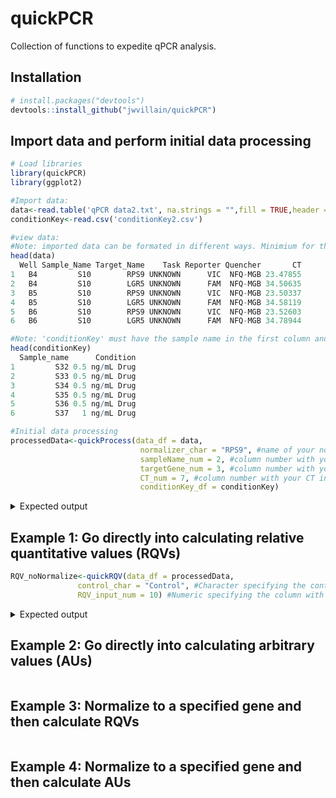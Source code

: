 # quickPCR
Collection of functions to expedite qPCR analysis.

## Installation

``` r
# install.packages("devtools") 
devtools::install_github("jwvillain/quickPCR")
```

## Import data and perform initial data processing

``` r
# Load libraries
library(quickPCR)
library(ggplot2)

#Import data:
data<-read.table('qPCR data2.txt', na.strings = "",fill = TRUE,header = T)
conditionKey<-read.csv('conditionKey2.csv')

#view data:
#Note: imported data can be formated in different ways. Minimium for the imported data is three columns defining the 1) sample names 2) gene names 3) CT values.
head(data)
  Well Sample_Name Target_Name    Task Reporter Quencher       CT
1   B4         S10        RPS9 UNKNOWN      VIC  NFQ-MGB 23.47855
2   B4         S10        LGR5 UNKNOWN      FAM  NFQ-MGB 34.50635
3   B5         S10        RPS9 UNKNOWN      VIC  NFQ-MGB 23.50337
4   B5         S10        LGR5 UNKNOWN      FAM  NFQ-MGB 34.58119
5   B6         S10        RPS9 UNKNOWN      VIC  NFQ-MGB 23.52603
6   B6         S10        LGR5 UNKNOWN      FAM  NFQ-MGB 34.78944

#Note: 'conditionKey' must have the sample name in the first column and condition in the second. Sample names must match those in the 'data' dataframe
head(conditionKey) 
  Sample_name      Condition
1         S32 0.5 ng/mL Drug
2         S33 0.5 ng/mL Drug
3         S34 0.5 ng/mL Drug
4         S35 0.5 ng/mL Drug
5         S36 0.5 ng/mL Drug
6         S37   1 ng/mL Drug

#Initial data processing
processedData<-quickProcess(data_df = data,
                             normalizer_char = "RPS9", #name of your normalizer
                             sampleName_num = 2, #column number with your sample name information in data_df
                             targetGene_num = 3, #column number with your target gene name information in data_df
                             CT_num = 7, #column number with your CT information in data_df
                             conditionKey_df = conditionKey)
```
<details><summary>Expected output</summary>
<p>
For the normalizer gene, an "NA" value will appear for delta CT (dCT) and 2^-dCT across all samples. Additionally, this tool will only support up to 3 technical replicates (CT1, CT2, CT3) for analysis. If fewer than three replicates are used, an "NA" value will be placed in that cell of the dataframe as shown below.
  
``` r
head(processedData)
  Sample_Name Condition Target_Gene      CT1      CT2      CT3 Average_CT Standard_Deviation       dCT twoToNeg_dCT
2         S10   Control        LGR5 34.50635 34.58119 34.78944   34.62566         0.14668779 11.123009 0.0004483741
3         S10   Control       MKI67 26.74216 26.89423 26.73264   26.78967         0.09066912  3.287024 0.1024488589
4         S10   Control       OLFM4 27.40610 27.65227 27.60735   27.55524         0.13109659  4.052591 0.0602626812
5         S10   Control        CDH1 25.07976 24.87838       NA   24.97907         0.14239835  1.476416 0.3593804231
1         S10   Control        RPS9 23.47855 23.50337 23.52603   23.50265         0.02374695        NA           NA
7         S11   Control        LGR5 34.75470 35.09823 34.24502   34.69932         0.42929086 11.898335 0.0002619657
```
</p>
</details>

## Example 1: Go directly into calculating relative quantitative values (RQVs)

``` r
RQV_noNormalize<-quickRQV(data_df = processedData,
               control_char = "Control", #Character specifying the control condition
               RQV_input_num = 10) #Numeric specifying the column with the 2^-dCT values
```

<details><summary>Expected output</summary>
<p>
Average for the control condition should equal 1 for each gene.
  
``` r
head(RQV_noNormalize)
  Sample_Name Condition Target_Gene      CT1      CT2      CT3 Average_CT Standard_Deviation       dCT twoToNeg_dCT       RQV
2         S10   Control        LGR5 34.50635 34.58119 34.78944   34.62566         0.14668779 11.123009 0.0004483741 0.3729184
3         S10   Control       MKI67 26.74216 26.89423 26.73264   26.78967         0.09066912  3.287024 0.1024488589 0.6623044
4         S10   Control       OLFM4 27.40610 27.65227 27.60735   27.55524         0.13109659  4.052591 0.0602626812 0.4378348
5         S10   Control        CDH1 25.07976 24.87838       NA   24.97907         0.14239835  1.476416 0.3593804231 0.6999969
1         S10   Control        RPS9 23.47855 23.50337 23.52603   23.50265         0.02374695        NA           NA        NA
7         S11   Control        LGR5 34.75470 35.09823 34.24502   34.69932         0.42929086 11.898335 0.0002619657 0.2178802
```
</p>
</details>

## Example 2: Go directly into calculating arbitrary values (AUs)

``` r

```

## Example 3: Normalize to a specified gene and then calculate RQVs

``` r

```

## Example 4: Normalize to a specified gene and then calculate AUs

``` r

```


